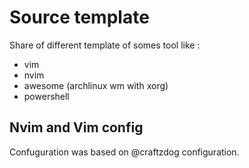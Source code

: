 # Source template

Share of different template of somes tool like :

- vim
- nvim
- awesome (archlinux wm with xorg)
- powershell

## Nvim and Vim config

Confuguration was based on @craftzdog configuration.
